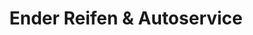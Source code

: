 ---
title: "Ender Reifen & Autoservice"
url: /bedburg/ender-reifen-und-autoservice/
shop: Reifen
---